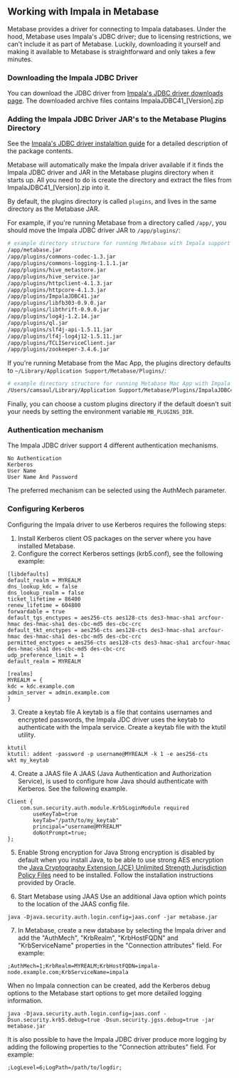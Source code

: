 ## Working with Impala in Metabase

Metabase provides a driver for connecting to Impala databases. Under the hood, Metabase uses Impala's JDBC driver; due to licensing restrictions, we can't
include it as part of Metabase. Luckily, downloading it yourself and making it available to Metabase is straightforward and only takes a few minutes.

### Downloading the Impala JDBC Driver

You can download the JDBC driver from [Impala's JDBC driver downloads page](http://www.cloudera.com/downloads/connectors/impala/jdbc.html).
The downloaded archive files contains ImpalaJDBC41_[Version].zip



### Adding the Impala JDBC Driver JAR's to the Metabase Plugins Directory

See the [Impala's JDBC driver instalaltion guide](http://www.cloudera.com/content/www/en-us/documentation/other/connectors/impala-jdbc/latest/Cloudera-JDBC-Driver-for-Impala-Install-Guide.pdf) for a detailed description of the package contents.

Metabase will automatically make the Impala driver available if it finds the Impala JDBC driver and JAR in the Metabase plugins directory when it starts up.
All you need to do is create the directory and extract the files from ImpalaJDBC41_[Version].zip into it.

By default, the plugins directory is called `plugins`, and lives in the same directory as the Metabase JAR.

For example, if you're running Metabase from a directory called `/app/`, you should move the Impala JDBC driver JAR to `/app/plugins/`:

```bash
# example directory structure for running Metabase with Impala support
/app/metabase.jar
/app/plugins/commons-codec-1.3.jar
/app/plugins/commons-logging-1.1.1.jar
/app/plugins/hive_metastore.jar
/app/plugins/hive_service.jar
/app/plugins/httpclient-4.1.3.jar
/app/plugins/httpcore-4.1.3.jar
/app/plugins/ImpalaJDBC41.jar
/app/plugins/libfb303-0.9.0.jar
/app/plugins/libthrift-0.9.0.jar
/app/plugins/log4j-1.2.14.jar
/app/plugins/ql.jar
/app/plugins/slf4j-api-1.5.11.jar
/app/plugins/lf4j-log4j12-1.5.11.jar
/app/plugins/TCLIServiceClient.jar
/app/plugins/zookeeper-3.4.6.jar
```

If you're running Metabase from the Mac App, the plugins directory defaults to `~/Library/Application Support/Metabase/Plugins/`:

```bash
# example directory structure for running Metabase Mac App with Impala support
/Users/camsaul/Library/Application Support/Metabase/Plugins/ImpalaJDBC41.jar
```

Finally, you can choose a custom plugins directory if the default doesn't suit your needs by setting the environment variable `MB_PLUGINS_DIR`.

### Authentication mechanism

The Impala JDBC driver support 4 different authentication mechanisms. 
```
No Authentication
Kerberos
User Name
User Name And Password
```
The preferred mechanism can be selected using the AuthMech parameter. 

### Configuring Kerberos

Configuring the Impala driver to use Kerberos requires the following steps:

1. Install Kerberos client OS packages on the server where you have installed Metabase.
2. Configure the correct Kerberos settings (krb5.conf), see the following example:

```
[libdefaults]
default_realm = MYREALM
dns_lookup_kdc = false
dns_lookup_realm = false
ticket_lifetime = 86400
renew_lifetime = 604800
forwardable = true
default_tgs_enctypes = aes256-cts aes128-cts des3-hmac-sha1 arcfour-hmac des-hmac-sha1 des-cbc-md5 des-cbc-crc
default_tkt_enctypes = aes256-cts aes128-cts des3-hmac-sha1 arcfour-hmac des-hmac-sha1 des-cbc-md5 des-cbc-crc
permitted_enctypes = aes256-cts aes128-cts des3-hmac-sha1 arcfour-hmac des-hmac-sha1 des-cbc-md5 des-cbc-crc
udp_preference_limit = 1
default_realm = MYREALM

[realms]
MYREALM = {
kdc = kdc.example.com
admin_server = admin.example.com
}
```

3. Create a keytab file
A keytab is a file that contains usernames and encrypted passwords, the Impala JDC driver uses the keytab to authenticate with the Impala service. Create a keytab file with the ktutil utility.
```
ktutil
ktutil: addent -password -p username@MYREALM -k 1 -e aes256-cts
wkt my_keytab
```

4. Create a JAAS file
A JAAS (Java Authentication and Authorization Service), is used to configure how Java should authenticate with Kerberos. See the following example.
```
Client {
    com.sun.security.auth.module.Krb5LoginModule required
        useKeyTab=true
        keyTab="/path/to/my_keytab"
        principal="username@MYREALM"
        doNotPrompt=true;
};
```

5. Enable Strong encryption for Java
Strong encryption is disabled by default when you install Java, to be able to use strong AES encryption the [Java Cryptography Extension (JCE) Unlimited Strength Jurisdiction Policy Files](http://www.oracle.com/technetwork/java/javase/downloads/jce8-download-2133166.html) need to be installed. Follow the installation instructions provided by Oracle.


6. Start Metabase using JAAS
Use an additional Java option which points to the location of the JAAS config file.
 
```
java -Djava.security.auth.login.config=jaas.conf -jar metabase.jar
```

7. In Metabase, create a new database by selecting the Impala driver and add the "AuthMech", "KrbRealm", "KrbHostFQDN" and "KrbServiceName" properties in the "Connection attributes" field. For example:

```
;AuthMech=1;KrbRealm=MYREALM;KrbHostFQDN=impala-node.example.com;KrbServiceName=impala
```

When no Impala connection can be created, add the Kerberos debug options to the Metabase start options to get more detailed logging information.
```
java -Djava.security.auth.login.config=jaas.conf -Dsun.security.krb5.debug=true -Dsun.security.jgss.debug=true -jar metabase.jar
```

It is also possible to have the Impala JDBC driver produce more logging by adding the following properties to the "Connection attributes" field. For example:

```
;LogLevel=6;LogPath=/path/to/logdir;
```

